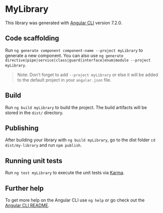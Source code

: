 # MyLibrary

This library was generated with [Angular CLI](https://github.com/angular/angular-cli) version 7.2.0.

## Code scaffolding

Run `ng generate component component-name --project myLibrary` to generate a new component. You can also use `ng generate directive|pipe|service|class|guard|interface|enum|module --project myLibrary`.
> Note: Don't forget to add `--project myLibrary` or else it will be added to the default project in your `angular.json` file. 

## Build

Run `ng build myLibrary` to build the project. The build artifacts will be stored in the `dist/` directory.

## Publishing

After building your library with `ng build myLibrary`, go to the dist folder `cd dist/my-library` and run `npm publish`.

## Running unit tests

Run `ng test myLibrary` to execute the unit tests via [Karma](https://karma-runner.github.io).

## Further help

To get more help on the Angular CLI use `ng help` or go check out the [Angular CLI README](https://github.com/angular/angular-cli/blob/master/README.md).
